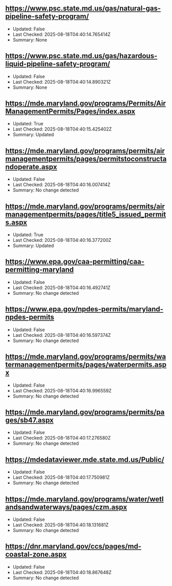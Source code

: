 ## https://www.psc.state.md.us/gas/natural-gas-pipeline-safety-program/
- Updated: False
- Last Checked: 2025-08-18T04:40:14.765414Z
- Summary: None

## https://www.psc.state.md.us/gas/hazardous-liquid-pipeline-safety-program/
- Updated: False
- Last Checked: 2025-08-18T04:40:14.890321Z
- Summary: None

## https://mde.maryland.gov/programs/Permits/AirManagementPermits/Pages/index.aspx
- Updated: True
- Last Checked: 2025-08-18T04:40:15.425402Z
- Summary: Updated

## https://mde.maryland.gov/programs/permits/airmanagementpermits/pages/permitstoconstructandoperate.aspx
- Updated: False
- Last Checked: 2025-08-18T04:40:16.007414Z
- Summary: No change detected

## https://mde.maryland.gov/programs/permits/airmanagementpermits/pages/title5_issued_permits.aspx
- Updated: True
- Last Checked: 2025-08-18T04:40:16.377200Z
- Summary: Updated

## https://www.epa.gov/caa-permitting/caa-permitting-maryland
- Updated: False
- Last Checked: 2025-08-18T04:40:16.492741Z
- Summary: No change detected

## https://www.epa.gov/npdes-permits/maryland-npdes-permits
- Updated: False
- Last Checked: 2025-08-18T04:40:16.597374Z
- Summary: No change detected

## https://mde.maryland.gov/programs/permits/watermanagementpermits/pages/waterpermits.aspx
- Updated: False
- Last Checked: 2025-08-18T04:40:16.996559Z
- Summary: No change detected

## https://mde.maryland.gov/programs/permits/pages/sb47.aspx
- Updated: False
- Last Checked: 2025-08-18T04:40:17.276580Z
- Summary: No change detected

## https://mdedataviewer.mde.state.md.us/Public/
- Updated: False
- Last Checked: 2025-08-18T04:40:17.750981Z
- Summary: No change detected

## https://mde.maryland.gov/programs/water/wetlandsandwaterways/pages/czm.aspx
- Updated: False
- Last Checked: 2025-08-18T04:40:18.131681Z
- Summary: No change detected

## https://dnr.maryland.gov/ccs/pages/md-coastal-zone.aspx
- Updated: False
- Last Checked: 2025-08-18T04:40:18.867648Z
- Summary: No change detected


